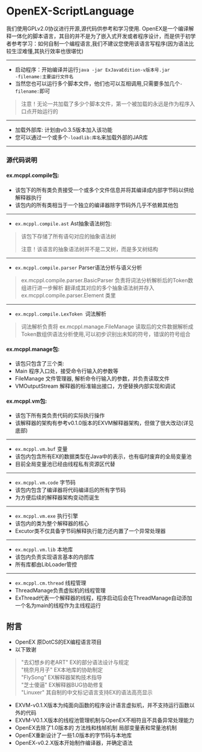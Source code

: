 # OpenEX-ScriptLanguage

<p>我们使用GPLv2.0协议进行开源,源代码供参考和学习使用.
OpenEX是一个编译解释一体化的脚本语言，其目的并不是为了嵌入式开发或者程序设计，而是供于初学者参考学习：如何自制一个编程语言,我们不建议您使用该语言写程序(因为语法比较生涩难懂,其执行效率也很堪忧)
</p>

<hr>

* 启动程序：开始编译并运行<code>java -jar ExJavaEdition-v版本号.jar -filename:主要运行文件名</code>
* 当然您也可以运行多个脚本文件，他们也可以互相调用,只需要多加几个<code>-filename:</code>即可
> 注意！无论一共加载了多少个脚本文件，第一个被加载的永远是作为程序入口点开始运行的

<hr>

* 加载外部库: 计划由v0.3.5版本加入该功能
* 您可以通过一个或多个<code>-loadlib:库名</code>来加载外部的JAR库

<hr>

### 源代码说明

#### ex.mcppl.compile包:
* 该包下的所有类负责接受一个或多个文件信息并将其编译成内部字节码以供给解释器执行
* 该包内的所有类相当于一个独立的编译器除字节码外几乎不依赖其他包

<hr>

* <code>ex.mcppl.compile.ast</code> Ast抽象语法树包:
> <p>该包下存储了所有语句对应的抽象语法树</p>
> 注意！该语言的抽象语法树并不是二叉树，而是多叉树结构

<hr>

* <code>ex.mcppl.compile.parser</code> Parser语法分析与语义分析
> ex.mcppl.compile.parser.BasicParser 负责将词法分析解析后的Token数组进行进一步解析
> 翻译成其对应的多个抽象语法树并存入 ex.mcppl.compile.parser.Element 类里

<hr>

* <code>ex.mcppl.compile.LexToken </code>词法解析
> 词法解析负责将 ex.mcppl.manage.FileManage 读取后的文件数据解析成Token数组供语法分析使用,可以初步识别出未知的符号，错误的符号组合


#### ex.mcppl.manage包:
* 该包只包含了三个类: 
* Main 程序入口处，接受命令行输入的参数等
* FileManage 文件管理器, 解析命令行输入的参数，并负责读取文件
* VMOutputStream 解释器的标准输出接口，方便替换内部实现和调试

#### ex.mcppl.vm包:
* 该包下所有类负责代码的实际执行操作
* 该解释器的架构有参考v0.1.0版本的EXVM解释器架构，但做了很大改动(详见底部)

<hr>

* <code>ex.mcppl.vm.buf</code> 变量
* 该包内包含所有EX的数据类型在Java中的表示，也有临时废弃的全局变量池
* 目前全局变量池已经由线程私有资源区代替

<hr>

* <code>ex.mcppl.vm.code</code> 字节码
* 该包内包含了编译器将代码编译后的所有字节码
* 为方便后续的解释器架构变动而诞生

<hr>

* <code>ex.mcppl.vm.exe</code> 执行引擎
* 该包内的类为整个解释器的核心
* Excutor类不仅具备字节码解释执行能力还内置了一个异常处理器

<hr>

* <code>ex.mcppl.vm.lib</code> 本地库
* 该包内负责实现语言基本的内部库
* 所有库都由LibLoader管控

<hr>

* <code>ex.mcppl.cm.thread</code> 线程管理
* ThreadManage负责虚拟机的线程管理
* ExThread代表一个解释器的线程，程序启动后会在ThreadManage自动添加一个名为main的线程作为主线程运行

## 附言
* OpenEX 原DotCS的EX编程语言项目
* 以下致谢
> "去幻想乡的老ART" EX的部分语法设计与规定\
> "桃奈月月子" EX本地库的协助制定\
> "FlySong" EX解释器架构技术指导\
> "芝士傻逼" EX解释器BUG协助修复\
> "Linuxer" 其自制的中文标记语言支持EX的语法高亮显示

* EXVM-v0.1.X版本为纯面向函数的程序设计语言虚拟机，并不支持运行函数以外的代码
* EXVM-V0.1.X版本的线程池管理机制与OpenEX不相符且不具备异常处理能力
* OpenEX去除了1.0版本的 方法栈和栈帧机制 局部变量表和常量池机制
* OpenEX重新设计了一些1.0版本的字节码与本地库
* OpenEX-v0.2.X版本开始制作编译器，并确定语法
